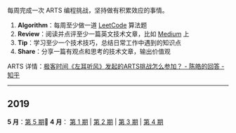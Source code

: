 每周完成一次 ARTS 编程挑战，坚持做有积累效应的事情。

1. **Algorithm**：每周至少做一道  [LeetCode](<https://leetcode-cn.com/>)  算法题
2. **Review**：阅读并点评至少一篇英文技术文章，比如 [Medium](<https://medium.com/>) 上
3. **Tip**：学习至少一个技术技巧，总结日常工作中遇到的知识点
4. **Share**：分享一篇有观点和思考的技术文章，输出价值观

ARTS 详情：[极客时间《左耳听风》发起的ARTS挑战怎么参加？ - 陈皓的回答 - 知乎](https://www.zhihu.com/question/301150832/answer/529809529)

------

## 2019

**5 月**：[第 5 期](docs/arts-5.md):high_brightness:
**4 月**： [第 1 期](docs/arts-1.md) | [第 2 期](docs/arts-2.md) | [第 3 期](docs/arts-3.md) | [第 4 期](docs/arts-4.md)

